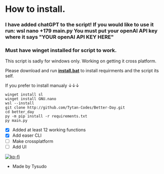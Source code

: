 # How to install.

### I have added chatGPT to the script! If you would like to use it run: __wsl nano +179 main.py__ You must put your openAI API key where it says "YOUR openAI API KEY HERE"
### Must have winget installed for script to work.
This script is sadly for windows only. Working on getting it cross platform. 

Please download and run __[install.bat](http://github.com//Tytan-Codes/Better-Day/releases/download/0.0.1/install.bat)__ to install requirments and the script its self.


If you prefer to install manualy ↓↓↓


```
winget install sl
winget install GNU.nano
wsl --install
git clone http://github.com/Tytan-Codes/Better-Day.git
cd better_day
py -m pip install -r requirements.txt
py main.py
```

- [x] Added at least 12 working functions
- [x] Add easer CLI
- [ ] Make crossplatform 
- [ ] Add UI

[![ko-fi](https://ko-fi.com/img/githubbutton_sm.svg)](https://ko-fi.com/U7U4HIRHW)

- Made by Tysudo
